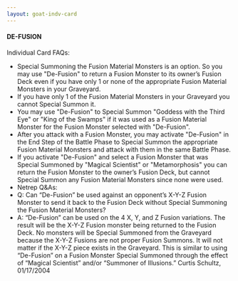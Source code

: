 ```yaml
---
layout: goat-indv-card
---
```


#### DE-FUSION

Individual Card FAQs:

*   Special Summoning the Fusion Material Monsters is an option. So you may use "De-Fusion" to return a Fusion Monster to its owner’s Fusion Deck even if you have only 1 or none of the appropriate Fusion Material Monsters in your Graveyard.
*   If you have only 1 of the Fusion Material Monsters in your Graveyard you cannot Special Summon it.
*   You may use "De-Fusion" to Special Summon "Goddess with the Third Eye" or "King of the Swamps" if it was used as a Fusion Material Monster for the Fusion Monster selected with "De-Fusion".
*   After you attack with a Fusion Monster, you may activate "De-Fusion" in the End Step of the Battle Phase to Special Summon the appropriate Fusion Material Monsters and attack with them in the same Battle Phase.
*   If you activate "De-Fusion" and select a Fusion Monster that was Special Summoned by "Magical Scientist" or "Metamorphosis" you can return the Fusion Monster to the owner’s Fusion Deck, but cannot Special Summon any Fusion Material Monsters since none were used.
*   Netrep Q&As:
*   Q: Can “De-Fusion” be used against an opponent’s X-Y-Z Fusion Monster to send it back to the Fusion Deck without Special Summoning the Fusion Material Monsters?
*   A: “De-Fusion” can be used on the 4 X, Y, and Z Fusion variations. The result will be the X-Y-Z Fusion monster being returned to the Fusion Deck. No monsters will be Special Summoned from the Graveyard because the X-Y-Z Fusions are not proper Fusion Summons. It will not matter if the X-Y-Z piece exists in the Graveyard. This is similar to using “De-Fusion” on a Fusion Monster Special Summoned through the effect of “Magical Scientist” and/or “Summoner of Illusions.” Curtis Schultz, 01/17/2004